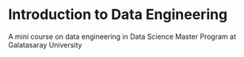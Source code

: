 # Introduction to Data Engineering
A mini course on data engineering in Data Science Master Program at Galatasaray University
